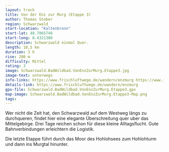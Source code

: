 ```yaml
---
layout: track
title: Von der Enz zur Murg (Etappe 3)
author: Thomas Stober
region: Schwarzwald
start-location: "Kaltenbronn"
start-lat: 48.7065740
start-long: 8.4321380
description: Schwarzwald einmal Quer.
length: 10,5 km
duration: 3 h
rise: 200 m
difficulty: Mittel
rating: 3
image: Schwarzwald.BadWildbad.VonEnzZurMurg.Etappe3.jpg
image-text: unterwegs
info-links: https://www.frischluftwege.de/wandern/enzmurg https://www.inslichtruecken.de
details-link: https://www.frischluftwege.de/wandern/enzmurg 
gpx-file: Schwarzwald.BadWildbad.VonEnzZurMurg.Etappe3.gpx
map-image: Schwarzwald.BadWildbad.VonEnzZurMurg.Etappe3-Map.png
tags: 
---
```




Wer nicht die Zeit hat, den Schwarzwald auf dem Westweg längs zu durchqueren,  findet hier eine elegante Überschreitung quer uber das Mittelgebirge. Drei Tage reichen schon für diese kleine Alltagsflucht. Gute Bahnverbindungen erleichtern die Logistik.

Die letzte Etappe führt durch das Moor des Hohlohsees zum Hohlohturm und dann ins Murgtal hinunter.




